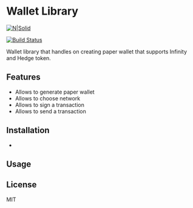 # Wallet Library

[![N|Solid](https://infinitysolutions.io/images/logo-light2x.png)](https://infinitysolutions.io/)

[![Build Status](https://travis-ci.org/joemccann/dillinger.svg?branch=master)](https://github.com/InfinitySoftwareLTD/wallet-library)

Wallet library that handles on creating paper wallet that supports Infinity and Hedge token.

## Features

- Allows to generate paper wallet
- Allows to choose network
- Allows to sign a transaction
- Allows to send a transaction

## Installation

- 

## Usage

## License
MIT